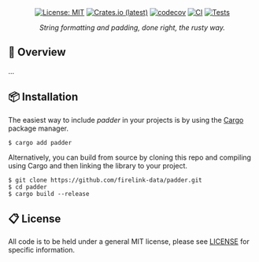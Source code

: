 <div align="center">
<br/>
<div align="left">
<br/>
</div>

[![License: MIT](https://img.shields.io/badge/License-MIT-yellow.svg)](https://opensource.org/licenses/MIT)
[![Crates.io (latest)](https://img.shields.io/crates/v/padder)](https://crates.io/crates/padder)
[![codecov](https://codecov.io/gh/firelink-data/padder/graph/badge.svg?token=64QB0J4QMV)](https://codecov.io/gh/firelink-data/padder)
[![CI](https://github.com/firelink-data/padder/actions/workflows/ci.yml/badge.svg)](https://github.com/firelink-data/padder/actions/workflows/ci.yml)
[![Tests](https://github.com/firelink-data/padder/actions/workflows/tests.yml/badge.svg)](https://github.com/firelink-data/padder/actions/workflows/tests.yml)

*String formatting and padding, done right, the rusty way.*

</div>

## 🔎 Overview

...

## 📦 Installation

The easiest way to include *padder* in your projects is by using the [Cargo](https://crates.io/) package manager.
```
$ cargo add padder
```

Alternatively, you can build from source by cloning this repo and compiling using Cargo and then linking the library to your project.
```
$ git clone https://github.com/firelink-data/padder.git
$ cd padder
$ cargo build --release
```

## 📋 License
All code is to be held under a general MIT license, please see [LICENSE](https://github.com/firelink-data/padder/blob/main/LICENSE) for specific information.
